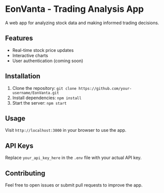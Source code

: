 # EonVanta - Trading Analysis App

A web app for analyzing stock data and making informed trading decisions.

## Features
- Real-time stock price updates
- Interactive charts
- User authentication (coming soon)

## Installation
1. Clone the repository: `git clone https://github.com/your-username/EonVanta.git`
2. Install dependencies: `npm install`
3. Start the server: `npm start`

## Usage
Visit `http://localhost:3000` in your browser to use the app.

## API Keys
Replace `your_api_key_here` in the `.env` file with your actual API key.

## Contributing
Feel free to open issues or submit pull requests to improve the app.
